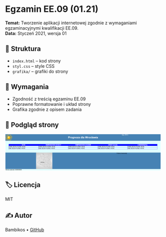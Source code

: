 # Egzamin EE.09 (01.21)

**Temat:** Tworzenie aplikacji internetowej zgodnie z wymaganiami egzaminacyjnymi kwalifikacji EE.09.  
**Data:** Styczeń 2021, wersja 01

## 📁 Struktura
- `index.html` – kod strony
- `styl.css` – style CSS
- `grafika/` – grafiki do strony

## 🧩 Wymagania
- Zgodność z treścią egzaminu EE.09
- Poprawne formatowanie i układ strony
- Grafika zgodnie z opisem zadania

## 📸 Podgląd strony
![Podgląd strony](Screenshots/Przyklad_strony.png)

## 🏷️ Licencja
MIT

## ✍️ Autor
Bambikos • [GitHub](https://github.com/Bambikos)
